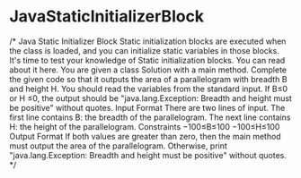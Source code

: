 # JavaStaticInitializerBlock

/*
Java Static Initializer Block
Static initialization blocks are executed when the class is loaded, and you can initialize static variables in those blocks.
It's time to test your knowledge of Static initialization blocks. You can read about it here.
You are given a class Solution with a main method. Complete the given code so that it outputs the 
area of a parallelogram with breadth B and height H. You should read the variables from the standard input.
If B≤0 or H ≤0, the output should be "java.lang.Exception: Breadth and height must be positive" without quotes.
Input Format
There are two lines of input. The first line contains B: the breadth of the parallelogram. 
The next line contains H: the height of the parallelogram.
Constraints 
−100≤B≤100 
−100≤H≤100
Output Format
If both values are greater than zero, then the main method must output the area of the parallelogram. 
Otherwise, print "java.lang.Exception: Breadth and height must be positive" without quotes.
*/
